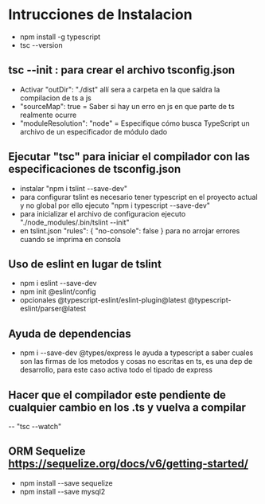 
# Intrucciones de Instalacion

- npm install -g typescript
- tsc --version

## tsc --init : para crear el archivo tsconfig.json
- Activar "outDir": "./dist" allí sera a carpeta en la que saldra la compilacion de ts a js
- "sourceMap": true  =  Saber si hay un erro en js en que parte de ts realmente ocurre
- "moduleResolution": "node"   = Especifique cómo busca TypeScript un archivo de un especificador de módulo dado


## Ejecutar "tsc" para iniciar el compilador con las especificaciones de tsconfig.json
- instalar "npm i tslint --save-dev"
- para configurar tslint es necesario tener typescript en el proyecto actual y no global
por ello ejecuto "npm i typescript --save-dev"
- para inicializar el archivo de configuracion ejecuto "./node_modules/.bin/tslint --init"
- en tslint.json "rules": {
        "no-console": false
    } para no arrojar errores cuando se imprima en consola

## Uso de eslint en lugar de tslint
- npm i eslint --save-dev
- npm init @eslint/config
- opcionales @typescript-eslint/eslint-plugin@latest   @typescript-eslint/parser@latest


## Ayuda de dependencias
- npm i --save-dev @types/express le ayuda a typescript a saber cuales son las firmas de los metodos y cosas no escritas en ts, es una dep de desarrollo, para este caso activa todo el tipado de express

## Hacer que el compilador este pendiente de cualquier cambio en los .ts y vuelva a compilar
-- "tsc --watch"

## ORM Sequelize https://sequelize.org/docs/v6/getting-started/
- npm install --save sequelize
- npm install --save mysql2